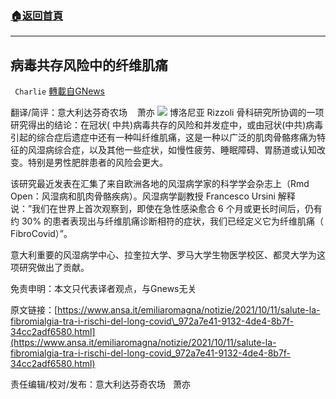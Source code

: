 ###  [:house:返回首頁](https://github.com/ourhimalayas/txt)
---


## 病毒共存风险中的纤维肌痛
` Charlie` [轉載自GNews](https://gnews.org/zh-hans/1589042/)

翻译/简评：意大利达芬奇农场    萧亦
![](https://assets.gnews.org/wp-content/uploads/2021/10/10122-1.jpg)
博洛尼亚 Rizzoli 骨科研究所协调的一项研究得出的结论：在冠状( 中共)病毒共存的风险和并发症中，或由冠状(中共)病毒引起的综合症后遗症中还有一种叫纤维肌痛，这是一种以广泛的肌肉骨骼疼痛为特征的风湿病综合症，以及其他一些症状，如慢性疲劳、睡眠障碍、胃肠道或认知改变。特别是男性肥胖患者的风险会更大。

该研究最近发表在汇集了来自欧洲各地的风湿病学家的科学学会杂志上（Rmd Open：风湿病和肌肉骨骼疾病）。风湿病学副教授 Francesco Ursini 解释说：”我们在世界上首次观察到，即使在急性感染愈合 6 个月或更长时间后，仍有约 30% 的患者表现出与纤维肌痛诊断相符的症状，我们已经定义它为纤维肌痛（ FibroCovid）”。

意大利重要的风湿病学中心、拉奎拉大学、罗马大学生物医学校区、都灵大学为这项研究做出了贡献。

免责申明：本文只代表译者观点，与Gnews无关

原文链接：[https://www.ansa.it/emiliaromagna/notizie/2021/10/11/salute-la-fibromialgia-tra-i-rischi-del-long-covid\_972a7e41-9132-4de4-8b7f-34cc2adf6580.html](https://www.ansa.it/emiliaromagna/notizie/2021/10/11/salute-la-fibromialgia-tra-i-rischi-del-long-covid_972a7e41-9132-4de4-8b7f-34cc2adf6580.html)

责任编辑/校对/发布：意大利达芬奇农场   萧亦
